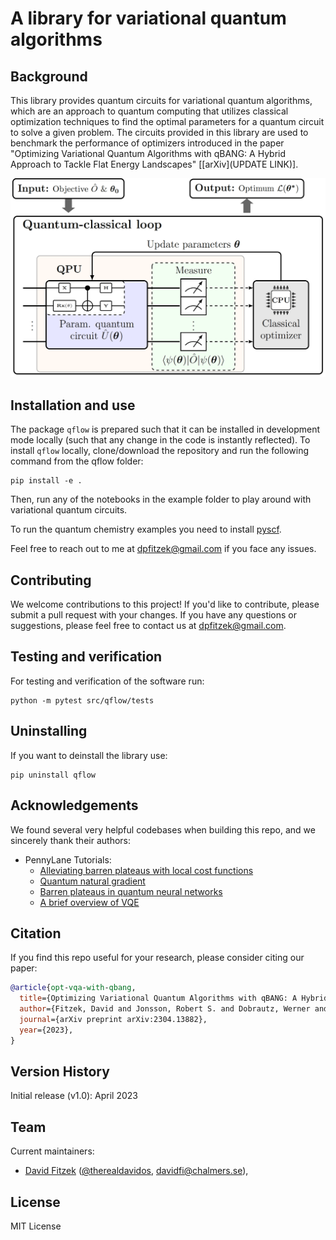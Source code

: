 # A library for variational quantum algorithms

## Background
This library provides quantum circuits for variational quantum algorithms, which are an approach to quantum computing that utilizes classical optimization techniques to find the optimal parameters for a quantum circuit to solve a given problem. The circuits provided in this library are used to benchmark the performance of optimizers introduced in the paper "Optimizing Variational Quantum Algorithms with qBANG: A Hybrid Approach to Tackle Flat Energy Landscapes" [[arXiv](UPDATE LINK)].

![VQA](resources/figures/workflow.png "VQA")

## Installation and use


The package `qflow` is prepared such that it can be installed in development mode locally (such that any change in the code is instantly reflected). To install `qflow` locally, clone/download the repository and run the following command from the qflow folder:

```
pip install -e .
```

Then, run any of the notebooks in the example folder to play around with variational quantum circuits. 

To run the quantum chemistry examples you need to install [pyscf](https://pyscf.org/). 

Feel free to reach out to me at dpfitzek@gmail.com if you face any issues.


## Contributing
We welcome contributions to this project! If you'd like to contribute, please submit a pull request with your changes. If you have any questions or suggestions, please feel free to contact us at dpfitzek@gmail.com.

## Testing and verification

For testing and verification of the software run:

```
python -m pytest src/qflow/tests
```

## Uninstalling

If you want to deinstall the library use:

```
pip uninstall qflow
```


## Acknowledgements

We found several very helpful codebases when building this repo, and we sincerely thank their authors:

+ PennyLane Tutorials:
    + [Alleviating barren plateaus with local cost functions](https://pennylane.ai/qml/demos/tutorial_local_cost_functions.html)
    + [Quantum natural gradient](https://pennylane.ai/qml/demos/tutorial_quantum_natural_gradient.html)
    + [Barren plateaus in quantum neural networks](https://pennylane.ai/qml/demos/tutorial_barren_plateaus.html)
    + [A brief overview of VQE](https://pennylane.ai/qml/demos/tutorial_vqe.html)

## Citation

If you find this repo useful for your research, please consider citing our paper:

```bibtex
@article{opt-vqa-with-qbang,
  title={Optimizing Variational Quantum Algorithms with qBANG: A Hybrid Approach to Tackle Flat Energy Landscapes},
  author={Fitzek, David and Jonsson, Robert S. and Dobrautz, Werner and Schäfer, Christian},
  journal={arXiv preprint arXiv:2304.13882},
  year={2023},
}
```

## Version History

Initial release (v1.0): April 2023

## Team

Current maintainers:

+ [David Fitzek](https://www.linkedin.com/in/david-fitzek-1851b1162/) ([@therealdavidos](https://twitter.com/therealdavidos),
  davidfi@chalmers.se),

## License

MIT License
